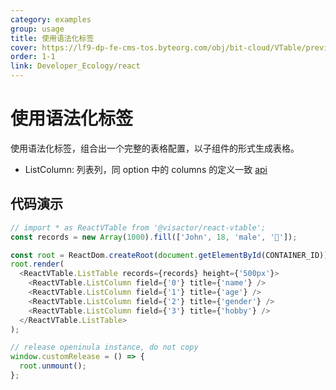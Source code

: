 ```yaml
---
category: examples
group: usage
title: 使用语法化标签
cover: https://lf9-dp-fe-cms-tos.byteorg.com/obj/bit-cloud/VTable/preview/react-default.png
order: 1-1
link: Developer_Ecology/react
---
```


# 使用语法化标签

使用语法化标签，组合出一个完整的表格配置，以子组件的形式生成表格。

- ListColumn: 列表列，同 option 中的 columns 的定义一致 [api](../../option/ListTable-columns-text#cellType)

## 代码演示

```javascript livedemo template=vtable-react
// import * as ReactVTable from '@visactor/react-vtable';
const records = new Array(1000).fill(['John', 18, 'male', '🏀']);

const root = ReactDom.createRoot(document.getElementById(CONTAINER_ID));
root.render(
  <ReactVTable.ListTable records={records} height={'500px'}>
    <ReactVTable.ListColumn field={'0'} title={'name'} />
    <ReactVTable.ListColumn field={'1'} title={'age'} />
    <ReactVTable.ListColumn field={'2'} title={'gender'} />
    <ReactVTable.ListColumn field={'3'} title={'hobby'} />
  </ReactVTable.ListTable>
);

// release openinula instance, do not copy
window.customRelease = () => {
  root.unmount();
};
```
